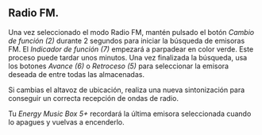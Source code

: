 ## Radio FM.

Una vez seleccionado el modo Radio FM, mantén pulsado el botón *Cambio de función (2)* durante 2 segundos para iniciar la búsqueda de emisoras FM. El *Indicador de función (7)* empezará a parpadear en color verde. Este proceso puede tardar unos minutos. Una vez finalizada la búsqueda, usa los botones *Avance (6)* o *Retroceso (5)* para seleccionar la emisora deseada de entre todas las almacenadas.

Si cambias el altavoz de ubicación, realiza una nueva sintonización para conseguir un correcta recepción de ondas de radio. 

Tu *Energy Music Box 5+* recordará la última emisora seleccionada cuando lo apagues y vuelvas a encenderlo.
